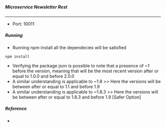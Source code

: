 ##### Microservice Newsletter Rest
-------
- Port: 10011

##### Running
- Running npm install all the dependecies will be satisfied 
```shell
npm install
```
- Verifying the package json is possible to note that a presence of ~1 before the version, meaning that will be the most recent version after or equal to 1.0.0 and before 2.0.0
- A similar understanding is applicable to ~1.8 >> Here the versions will be between after or equal to 1.1 and before 1.9
- A similar understanding is applicable to ~1.8.3 >> Here the versions will be between after or equal to 1.8.3 and before 1.9 [Safer Option]

##### Reference
-
